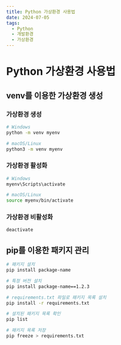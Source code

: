 ```yaml
---
title: Python 가상환경 사용법
date: 2024-07-05
tags:
  - Python
  - 개발환경
  - 가상환경
---
```


# Python 가상환경 사용법
## venv를 이용한 가상환경 생성
### 가상환경 생성
```bash
# Windows
python -m venv myenv

# macOS/Linux
python3 -m venv myenv
```
### 가상환경 활성화
```bash
# Windows
myenv\Scripts\activate

# macOS/Linux
source myenv/bin/activate
```
### 가상환경 비활성화
```bash
deactivate
```
## pip를 이용한 패키지 관리

```bash
# 패키지 설치
pip install package-name

# 특정 버전 설치
pip install package-name==1.2.3

# requirements.txt 파일로 패키지 목록 설치
pip install -r requirements.txt

# 설치된 패키지 목록 확인
pip list

# 패키지 목록 저장
pip freeze > requirements.txt
```
